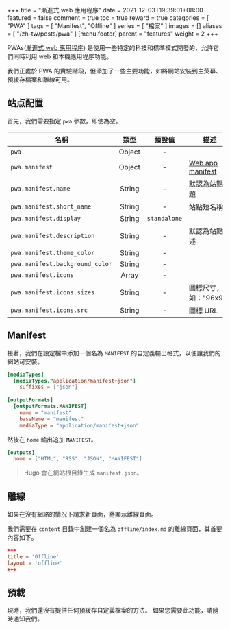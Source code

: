 +++
title = "漸進式 web 應用程序"
date = 2021-12-03T19:39:01+08:00
featured = false
comment = true
toc = true
reward = true
categories = [
  "PWA"
]
tags = [
  "Manifest",
  "Offline"
]
series = [
  "檔案"
]
images = []
aliases = [
  "/zh-tw/posts/pwa"
]
[menu.footer]
  parent = "features"
  weight = 2
+++

PWAs([漸進式 web 應用程序](https://developer.mozilla.org/en-US/docs/Web/Progressive_web_apps)) 是使用一些特定的科技和標準模式開發的，允許它們同時利用 web 和本機應用程序功能。

我們正處於 PWA 的實驗階段，但添加了一些主要功能，如將網站安裝到主荧幕、預緩存檔案和離線可用。

<!--more-->

## 站点配置

首先，我們需要指定 `pwa` 參數，即使為空。

| 名稱 | 類型 | 預設值 | 描述
|---|:-:|:-:|---
| `pwa` | Object | - |
| `pwa.manifest` | Object | - | [Web app manifest](https://developer.mozilla.org/en-US/docs/Web/Manifest)
| `pwa.manifest.name` | String | - | 默認為站點標題
| `pwa.manifest.short_name` | String | - | 站點短名稱
| `pwa.manifest.display` | String | `standalone` |
| `pwa.manifest.description` | String | - | 默認為站點描述
| `pwa.manifest.theme_color` | String | - |
| `pwa.manifest.background_color` | String | - |
| `pwa.manifest.icons` | Array | - |
| `pwa.manifest.icons.sizes` | String | - | 圖標尺寸，如："96x96"
| `pwa.manifest.icons.src` | String | - | 圖標 URL

## Manifest

接著，我們在設定檔中添加一個名為 `MANIFEST` 的自定義輸出格式，以便讓我們的網站可安裝。

```toml
[mediaTypes]
  [mediaTypes."application/manifest+json"]
    suffixes = ["json"]
  
[outputFormats]
  [outputFormats.MANIFEST]
    name = "manifest"
    baseName = "manifest"
    mediaType = "application/manifest+json"
```

然後在 `home` 輸出追加 `MANIFEST`。

```toml
[outputs]
  home = ["HTML", "RSS", "JSON", "MANIFEST"]
```

> Hugo 會在網站根目錄生成 `manifest.json`。

## 離線

如果在沒有網絡的情况下請求新頁面，將顯示離線頁面。

我們需要在 `content` 目錄中創建一個名為 `offline/index.md` 的離線頁面，其首要內容如下。

```toml
+++
title = 'Offline'
layout = 'offline'
+++
```

## 預載

現時，我們還沒有提供任何預緩存自定義檔案的方法。
如果您需要此功能，請隨時通知我們。
